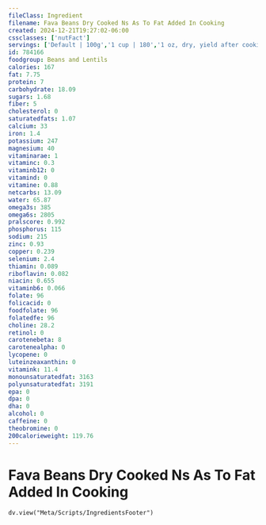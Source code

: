 ```yaml
---
fileClass: Ingredient
filename: Fava Beans Dry Cooked Ns As To Fat Added In Cooking
created: 2024-12-21T19:27:02-06:00
cssclasses: ['nutFact']
servings: ['Default | 100g','1 cup | 180','1 oz, dry, yield after cooking | 70']
id: 784166
foodgroup: Beans and Lentils
calories: 167
fat: 7.75
protein: 7
carbohydrate: 18.09
sugars: 1.68
fiber: 5
cholesterol: 0
saturatedfats: 1.07
calcium: 33
iron: 1.4
potassium: 247
magnesium: 40
vitaminarae: 1
vitaminc: 0.3
vitaminb12: 0
vitamind: 0
vitamine: 0.88
netcarbs: 13.09
water: 65.87
omega3s: 385
omega6s: 2805
pralscore: 0.992
phosphorus: 115
sodium: 215
zinc: 0.93
copper: 0.239
selenium: 2.4
thiamin: 0.089
riboflavin: 0.082
niacin: 0.655
vitaminb6: 0.066
folate: 96
folicacid: 0
foodfolate: 96
folatedfe: 96
choline: 28.2
retinol: 0
carotenebeta: 8
carotenealpha: 0
lycopene: 0
luteinzeaxanthin: 0
vitamink: 11.4
monounsaturatedfat: 3163
polyunsaturatedfat: 3191
epa: 0
dpa: 0
dha: 0
alcohol: 0
caffeine: 0
theobromine: 0
200calorieweight: 119.76
---
```


# Fava Beans Dry Cooked Ns As To Fat Added In Cooking

```dataviewjs
dv.view("Meta/Scripts/IngredientsFooter")
```